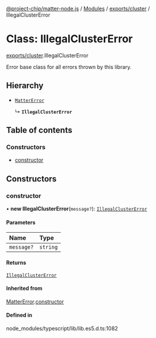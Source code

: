 [@project-chip/matter-node.js](../README.md) / [Modules](../modules.md) / [exports/cluster](../modules/exports_cluster.md) / IllegalClusterError

# Class: IllegalClusterError

[exports/cluster](../modules/exports_cluster.md).IllegalClusterError

Error base class for all errors thrown by this library.

## Hierarchy

- [`MatterError`](exports_common.MatterError.md)

  ↳ **`IllegalClusterError`**

## Table of contents

### Constructors

- [constructor](exports_cluster.IllegalClusterError.md#constructor)

## Constructors

### constructor

• **new IllegalClusterError**(`message?`): [`IllegalClusterError`](exports_cluster.IllegalClusterError.md)

#### Parameters

| Name | Type |
| :------ | :------ |
| `message?` | `string` |

#### Returns

[`IllegalClusterError`](exports_cluster.IllegalClusterError.md)

#### Inherited from

[MatterError](exports_common.MatterError.md).[constructor](exports_common.MatterError.md#constructor)

#### Defined in

node_modules/typescript/lib/lib.es5.d.ts:1082
